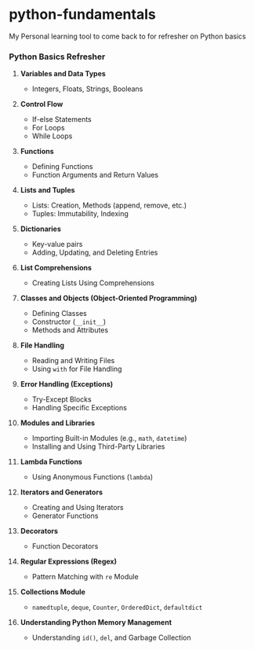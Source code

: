 # python-fundamentals
My Personal learning tool to come back to for refresher on Python basics


### **Python Basics Refresher**

1. **Variables and Data Types**
   - Integers, Floats, Strings, Booleans

2. **Control Flow**
   - If-else Statements
   - For Loops
   - While Loops

3. **Functions**
   - Defining Functions
   - Function Arguments and Return Values

4. **Lists and Tuples**
   - Lists: Creation, Methods (append, remove, etc.)
   - Tuples: Immutability, Indexing

5. **Dictionaries**
   - Key-value pairs
   - Adding, Updating, and Deleting Entries

6. **List Comprehensions**
   - Creating Lists Using Comprehensions

7. **Classes and Objects (Object-Oriented Programming)**
   - Defining Classes
   - Constructor (`__init__`)
   - Methods and Attributes

8. **File Handling**
   - Reading and Writing Files
   - Using `with` for File Handling

9. **Error Handling (Exceptions)**
   - Try-Except Blocks
   - Handling Specific Exceptions

10. **Modules and Libraries**
    - Importing Built-in Modules (e.g., `math`, `datetime`)
    - Installing and Using Third-Party Libraries

11. **Lambda Functions**
    - Using Anonymous Functions (`lambda`)

12. **Iterators and Generators**
    - Creating and Using Iterators
    - Generator Functions

13. **Decorators**
    - Function Decorators

14. **Regular Expressions (Regex)**
    - Pattern Matching with `re` Module

15. **Collections Module**
    - `namedtuple`, `deque`, `Counter`, `OrderedDict`, `defaultdict`

16. **Understanding Python Memory Management**
    - Understanding `id()`, `del`, and Garbage Collection

